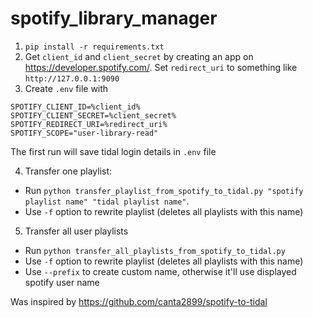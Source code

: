 # spotify_library_manager

1. `pip install -r requirements.txt`
2. Get `client_id` and `client_secret` by creating an app on https://developer.spotify.com/. Set `redirect_uri` to something like `http://127.0.0.1:9090`
3. Create `.env` file with 
```
SPOTIFY_CLIENT_ID=%client_id% 
SPOTIFY_CLIENT_SECRET=%client_secret%
SPOTIFY_REDIRECT_URI=%redirect_uri%
SPOTIFY_SCOPE="user-library-read"
```

The first run will save tidal login details in `.env` file

4. Transfer one playlist:
  - Run `python transfer_playlist_from_spotify_to_tidal.py "spotify playlist name" "tidal playlist name"`. 
  - Use `-f` option to rewrite playlist (deletes all playlists with this name)
5. Transfer all user playlists
  - Run `python transfer_all_playlists_from_spotify_to_tidal.py`
  - Use `-f` option to rewrite playlist (deletes all playlists with this name)
  - Use `--prefix` to create custom name, otherwise it'll use displayed spotify user name 
  
Was inspired by https://github.com/canta2899/spotify-to-tidal 
